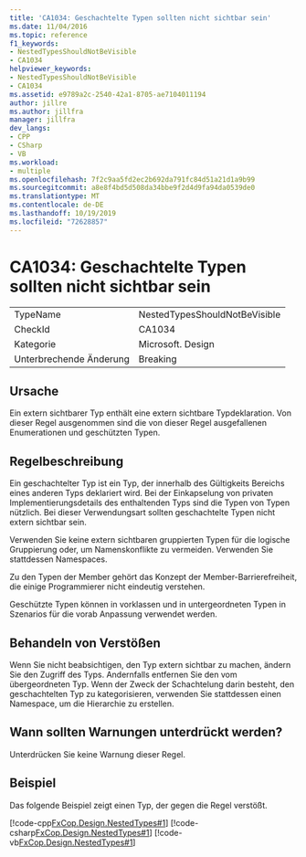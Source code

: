 ```yaml
---
title: 'CA1034: Geschachtelte Typen sollten nicht sichtbar sein'
ms.date: 11/04/2016
ms.topic: reference
f1_keywords:
- NestedTypesShouldNotBeVisible
- CA1034
helpviewer_keywords:
- NestedTypesShouldNotBeVisible
- CA1034
ms.assetid: e9789a2c-2540-42a1-8705-ae7104011194
author: jillre
ms.author: jillfra
manager: jillfra
dev_langs:
- CPP
- CSharp
- VB
ms.workload:
- multiple
ms.openlocfilehash: 7f2c9aa5fd2ec2b692da791fc84d51a21d1a9b99
ms.sourcegitcommit: a8e8f4bd5d508da34bbe9f2d4d9fa94da0539de0
ms.translationtype: MT
ms.contentlocale: de-DE
ms.lasthandoff: 10/19/2019
ms.locfileid: "72628857"
---
```

# <a name="ca1034-nested-types-should-not-be-visible"></a>CA1034: Geschachtelte Typen sollten nicht sichtbar sein

|||
|-|-|
|TypeName|NestedTypesShouldNotBeVisible|
|CheckId|CA1034|
|Kategorie|Microsoft. Design|
|Unterbrechende Änderung|Breaking|

## <a name="cause"></a>Ursache

Ein extern sichtbarer Typ enthält eine extern sichtbare Typdeklaration. Von dieser Regel ausgenommen sind die von dieser Regel ausgefallenen Enumerationen und geschützten Typen.

## <a name="rule-description"></a>Regelbeschreibung
Ein geschachtelter Typ ist ein Typ, der innerhalb des Gültigkeits Bereichs eines anderen Typs deklariert wird. Bei der Einkapselung von privaten Implementierungsdetails des enthaltenden Typs sind die Typen von Typen nützlich. Bei dieser Verwendungsart sollten geschachtelte Typen nicht extern sichtbar sein.

Verwenden Sie keine extern sichtbaren gruppierten Typen für die logische Gruppierung oder, um Namenskonflikte zu vermeiden. Verwenden Sie stattdessen Namespaces.

Zu den Typen der Member gehört das Konzept der Member-Barrierefreiheit, die einige Programmierer nicht eindeutig verstehen.

Geschützte Typen können in vorklassen und in untergeordneten Typen in Szenarios für die vorab Anpassung verwendet werden.

## <a name="how-to-fix-violations"></a>Behandeln von Verstößen
Wenn Sie nicht beabsichtigen, den Typ extern sichtbar zu machen, ändern Sie den Zugriff des Typs. Andernfalls entfernen Sie den vom übergeordneten Typ. Wenn der Zweck der Schachtelung darin besteht, den geschachtelten Typ zu kategorisieren, verwenden Sie stattdessen einen Namespace, um die Hierarchie zu erstellen.

## <a name="when-to-suppress-warnings"></a>Wann sollten Warnungen unterdrückt werden?
Unterdrücken Sie keine Warnung dieser Regel.

## <a name="example"></a>Beispiel
Das folgende Beispiel zeigt einen Typ, der gegen die Regel verstößt.

[!code-cpp[FxCop.Design.NestedTypes#1](../code-quality/codesnippet/CPP/ca1034-nested-types-should-not-be-visible_1.cpp)]
[!code-csharp[FxCop.Design.NestedTypes#1](../code-quality/codesnippet/CSharp/ca1034-nested-types-should-not-be-visible_1.cs)]
[!code-vb[FxCop.Design.NestedTypes#1](../code-quality/codesnippet/VisualBasic/ca1034-nested-types-should-not-be-visible_1.vb)]
